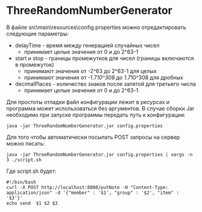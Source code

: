 # ThreeRandomNumberGenerator

В файле src\main\resources\config.properties можно отредактировать следующие параметры:
* delayTime - время между генерацией случайных чисел
  + принимает целые значения от 0 и до 2^63-1
* start и stop - границы промежутков для чисел (границы включаются в промежуток)
  + принимают значения от -2^63 до 2^63-1 для целых
  + принимают значения от -1.7*10^308 до 1.7*10^308 для дробных
* decimalPlaces - количество знаков после запятой для третьего числа
  + принимает целые значения от 0 и до 2^63-1

Для простоты отладки файл конфигурации лежит в ресурсах и программа может использоваться без аргументов.
В случае сборки Jar необходимо при запуске программы передать путь к конфигурации:
```
java -jar ThreeRandomNumberGenerator.jar config.properties
```

Для того чтобы автоматически посылать POST запросы на сервер можно писать:
```
java -jar ThreeRandomNumberGenerator.jar config.properties | xargs -n 3 ./script.sh
```
Где script.sh будет:
```
#!/bin/bash
curl -X POST http://localhost:8080/putNote -H "Content-Type: application/json" -d '{"member" : '$1', "group" : '$2', "item" : '$3'}'
echo send  $1 $2 $3
```